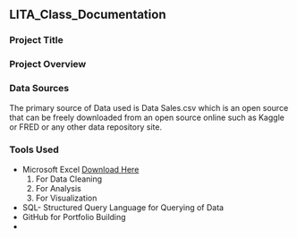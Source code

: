 ## LITA_Class_Documentation

### Project Title

### Project Overview

### Data Sources 
The primary source of Data used is Data Sales.csv which is an open source that can be freely downloaded from an open source online such as Kaggle or FRED or any other data repository site.

### Tools Used
- Microsoft Excel [Download Here](https://www.microsoft.com)
  1. For Data Cleaning
  2. For Analysis
  3. For Visualization
- SQL- Structured Query Language for Querying of Data
-  GitHub for Portfolio Building 
  - 
